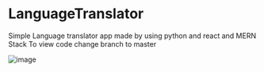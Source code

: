 # LanguageTranslator

Simple Language translator app made by using python and react and MERN Stack
To view code change branch to master 

![image](https://github.com/user-attachments/assets/724ba4cc-da87-4f9a-aadf-a0a67761d813)
